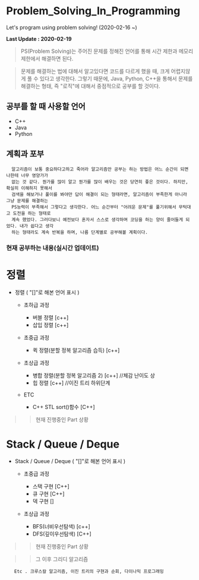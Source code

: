 # Problem_Solving_In_Programming
Let's program using problem solving! (2020-02-16  ~)

**Last Update : 2020-02-19**

> PS(Problem Solving)는 주어진 문제를 정해진 언어를 통해 시간 제한과 메모리 제한에서 해결하면 된다.

> 문제를 해결하는 법에 대해서 알고있다면 코드를 다르게 했을 때, 크게 어렵지않게 풀 수 있다고 생각한다. 
그렇기 때문에, Java, Python, C++을 통해서 문제를 해결하는 형태,  즉 "로직"에 대해서 중점적으로 공부를 할 것이다.


## 공부를 할 때 사용할 언어
* C++
* Java
* Python


## 계획과 포부

      알고리즘이 보통 중요하다고하고 죽어라 알고리즘만 공부는 하는 방법은 어느 순간이 되면 나한테 너무 영양가가
      없는 것 같다. 뭔가를 많이 알고 뭔가를 많이 배우는 것은 당연히 좋은 것이다. 하지만, 확실히 이해하지 못해서
      검색을 해보거나 풀이를 봐야만 답이 해결이 되는 형태라면, 알고리즘이 부족한게 아니라 그냥 문제를 해결하는
      PS능력이 부족해서 그렇다고 생각한다. 어느 순간부터 "어려운 문제"를 풀기위해서 무턱대고 도전을 하는 형태로 
      계속 했었다. 그러다보니 예전보다 혼자서 스스로 생각하며 코딩을 하는 양이 줄어들게 되었다. 내가 쉽다고 생각
      하는 형태라도 계속 반복을 하며, 나름 단계별로 공부해볼 계획이다.
      
### 현재 공부하는 내용(실시간 업데이트)

# 정렬

+ 정렬 ( "[]"로 해본 언어 표시 )
     + 초하급 과정
      
          + 버블 정렬 [c++]
          + 삽입 정렬 [c++]
     + 초중급 과정
      
          + 퀵 정렬(분할 정복 알고리즘 습득) [c++]
     + 초상급 과정
      
          + 병합 정렬(분할 정복 알고리즘 2) [c++] //체감 난이도 상
          + 힙 정렬 [c++] //이진 트리 하위단계 
     + ETC
          
          + C++ STL sort()함수 [C++]
       
 >> 현재 진행중인 Part 상황
 
 # Stack / Queue / Deque

+ Stack / Queue / Deque ( "[]"로 해본 언어 표시 )
     + 초중급 과정
      
          + 스택 구현 [C++]
          + 큐 구현 [C++]
          + 덱 구현 []
          
     + 초상급 과정
      
          + BFS(너비우선탐색) [c++]
          + DFS(깊이우선탐색) [C++]
       
 >> 현재 진행중인 Part 상황
 
 >> 그 이후 그리디 알고리즘 
 
       Etc . 크루스칼 알고리즘, 이진 트리의 구현과 순회, 다이나믹 프로그래밍 
 
 

